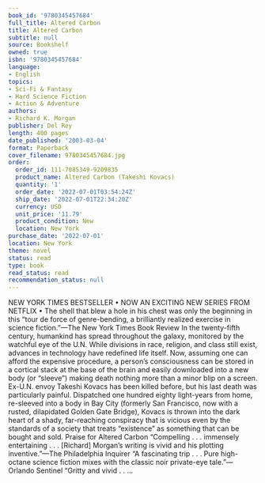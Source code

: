 ```yaml
---
book_id: '9780345457684'
full_title: Altered Carbon
title: Altered Carbon
subtitle: null
source: Bookshelf
owned: true
isbn: '9780345457684'
language:
- English
topics:
- Sci-Fi & Fantasy
- Hard Science Fiction
- Action & Adventure
authors:
- Richard K. Morgan
publisher: Del Rey
length: 400 pages
date_published: '2003-03-04'
format: Paperback
cover_filename: 9780345457684.jpg
order:
  order_id: 111-7085349-9209835
  product_name: Altered Carbon (Takeshi Kovacs)
  quantity: '1'
  order_date: '2022-07-01T03:54:24Z'
  ship_date: '2022-07-01T22:34:20Z'
  currency: USD
  unit_price: '11.79'
  product_condition: New
  location: New York
purchase_date: '2022-07-01'
location: New York
theme: novel
status: read
type: book
read_status: read
recommendation_status: null
---
```

NEW YORK TIMES BESTSELLER • NOW AN EXCITING NEW SERIES FROM NETFLIX • The shell that blew a hole in his chest was only the beginning in this “tour de force of genre-bending, a brilliantly realized exercise in science fiction.”—The New York Times Book Review
In the twenty-fifth century, humankind has spread throughout the galaxy, monitored by the watchful eye of the U.N. While divisions in race, religion, and class still exist, advances in technology have redefined life itself. Now, assuming one can afford the expensive procedure, a person’s consciousness can be stored in a cortical stack at the base of the brain and easily downloaded into a new body (or “sleeve”) making death nothing more than a minor blip on a screen.
Ex-U.N. envoy Takeshi Kovacs has been killed before, but his last death was particularly painful. Dispatched one hundred eighty light-years from home, re-sleeved into a body in Bay City (formerly San Francisco, now with a rusted, dilapidated Golden Gate Bridge), Kovacs is thrown into the dark heart of a shady, far-reaching conspiracy that is vicious even by the standards of a society that treats “existence” as something that can be bought and sold.
Praise for Altered Carbon
“Compelling . . . immensely entertaining . . . [Richard] Morgan’s writing is vivid and his plotting inventive.”—The Philadelphia Inquirer
“A fascinating trip . . . Pure high-octane science fiction mixes with the classic noir private-eye tale.”—Orlando Sentinel
“Gritty and vivid . . ...
